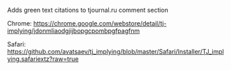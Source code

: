 Adds green text citations to tjournal.ru comment section

Chrome: https://chrome.google.com/webstore/detail/tj-implying/jdonmliaodgjijbopgcpombpgfpagfnm

Safari: https://github.com/avatsaev/tj_implying/blob/master/Safari/Installer/TJ_implying.safariextz?raw=true
